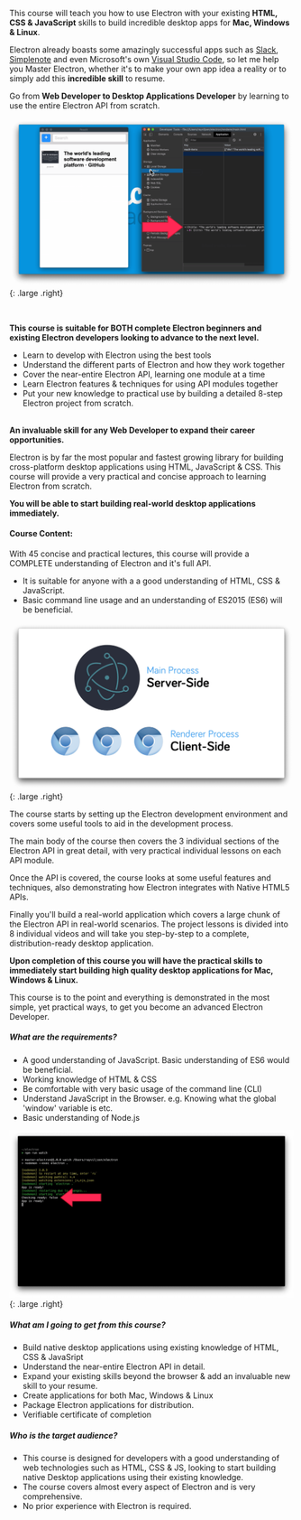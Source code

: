 ---
---

This course will teach you how to use Electron with your existing **HTML, CSS &amp; JavaScript** skills to build incredible desktop apps for **Mac, Windows &amp; Linux**.

Electron already boasts some amazingly successful apps such as [Slack](https://slack.com/is), [Simplenote](https://simplenote.com/) and even Microsoft's own [Visual Studio Code](https://code.visualstudio.com/), so let me help you Master Electron, whether it's to make your own app idea a reality or to simply add this **incredible skill** to resume.

Go from **Web Developer to Desktop Applications Developer** by learning to use the entire Electron API from scratch.

![Electron project Screenshot](/img/screenshots/electron-05.png){: .large .right}

<br>

**This course is suitable for BOTH complete Electron beginners and existing Electron developers looking to advance to the next level.**

- Learn to develop with Electron using the best tools
- Understand the different parts of Electron and how they work together
- Cover the near-entire Electron API, learning one module at a time
- Learn Electron features &amp; techniques for using API modules together
- Put your new knowledge to practical use by building a detailed 8-step Electron project from scratch.

<br>**An invaluable skill for any Web Developer to expand their career opportunities.**

Electron is by far the most popular and fastest growing library for building cross-platform desktop applications using HTML, JavaScript &amp; CSS.
This course will provide a very practical and concise approach to learning Electron from scratch.

**You will be able to start building real-world desktop applications immediately.**

#### Course Content:

With 45 concise and practical lectures, this course will provide a COMPLETE understanding of Electron and it's full API.

- It is suitable for anyone with a a good understanding of HTML, CSS &amp; JavaScript.
- Basic command line usage and an understanding of ES2015 (ES6) will be beneficial.

![Electron processes Screenshot](/img/screenshots/electron-04.png){: .large .right}

The course starts by setting up the Electron development environment and covers some useful tools to aid in the development process.

The main body of the course then covers the 3 individual sections of the Electron API in great detail, with very practical individual lessons on each API module.

Once the API is covered, the course looks at some useful features and techniques, also demonstrating how Electron integrates with Native HTML5 APIs.

Finally you'll build a real-world application which covers a large chunk of the Electron API in real-world scenarios. The project lessons is divided into 8 individual videos and will take you step-by-step to a complete, distribution-ready desktop application.

**Upon completion of this course you will have the practical skills to immediately start building high quality desktop applications for Mac, Windows &amp; Linux.**

This course is to the point and everything is demonstrated in the most simple, yet practical ways, to get you become an advanced Electron Developer.

##### What are the requirements?

- A good understanding of JavaScript. Basic understanding of ES6 would be beneficial.
- Working knowledge of HTML & CSS
- Be comfortable with very basic usage of the command line (CLI)
- Understand JavaScript in the Browser. e.g. Knowing what the global 'window' variable is etc.
- Basic understanding of Node.js

![Electron processes Screenshot](/img/screenshots/electron-02.png){: .large .right}

##### What am I going to get from this course?

- Build native desktop applications using existing knowledge of HTML, CSS & JavaSript
- Understand the near-entire Electron API in detail.
- Expand your existing skills beyond the browser & add an invaluable new skill to your resume.
- Create applications for both Mac, Windows & Linux
- Package Electron applications for distribution.
- Verifiable certificate of completion

##### Who is the target audience?

- This course is designed for developers with a good understanding of web technologies such as HTML, CSS & JS, looking to start building native Desktop applications using their existing knowledge.
- The course covers almost every aspect of Electron and is very comprehensive.
- No prior experience with Electron is required.

